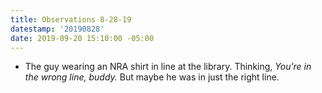 ```yaml
---
title: Observations 8-28-19
datestamp: '20190828'
date: 2019-09-20 15:10:00 -05:00
---
```


- The guy wearing an NRA shirt in line at the library. Thinking, *You’re in the wrong line, buddy.* But maybe he was in just the right line.
